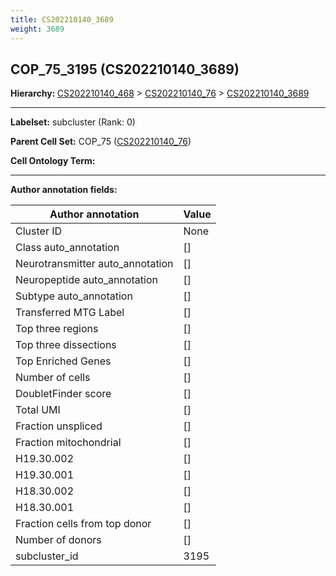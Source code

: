 ```yaml
---
title: CS202210140_3689
weight: 3689
---
```

## COP_75_3195 (CS202210140_3689)
<b>Hierarchy: </b>
[CS202210140_468](cell_sets/CS202210140_468.md) >
[CS202210140_76](cell_sets/CS202210140_76.md) >
[CS202210140_3689](cell_sets/CS202210140_3689.md)

---


**Labelset:** subcluster (Rank: 0)

**Parent Cell Set:** COP_75 ([CS202210140_76](cell_sets/CS202210140_76.md))



**Cell Ontology Term:** 

[MARKER GENES.]: #


---

[TRANSFERRED ANNOTATIONS.]: #


[AUTHOR ANNOTATION FIELDS.]: #


**Author annotation fields:**

| Author annotation | Value |
|-------------------|-------|
|Cluster ID|None|
|Class auto_annotation|[]|
|Neurotransmitter auto_annotation|[]|
|Neuropeptide auto_annotation|[]|
|Subtype auto_annotation|[]|
|Transferred MTG Label|[]|
|Top three regions|[]|
|Top three dissections|[]|
|Top Enriched Genes|[]|
|Number of cells|[]|
|DoubletFinder score|[]|
|Total UMI|[]|
|Fraction unspliced|[]|
|Fraction mitochondrial|[]|
|H19.30.002|[]|
|H19.30.001|[]|
|H18.30.002|[]|
|H18.30.001|[]|
|Fraction cells from top donor|[]|
|Number of donors|[]|
|subcluster_id|3195|
